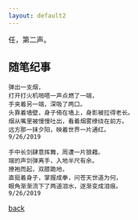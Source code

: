 ```yaml
---
layout: default2
---
```


任，第二声。

## 随笔纪事

```
弹出一支烟，
打开打火机啪嗒一声点燃了一端，
手夹着另一端，深吸了两口。
头靠着墙壁，身子倚在墙上，身影被拉得老长。
烟从嘴里被慢慢吐出，看着烟雾缭绕在前方。
远方那一抹夕阳，映着世界一片通红。
9/26/2019
```

```
手中长剑肆意挥舞，周遭一片狼藉。
端的声剑弹离手，入地半尺有余。
撩袍而起，双膝跪地，
直挺着身子，掌握成拳，问苍天世道为何，
眼角渐渐流下了两道泪水，逐渐变成泪痕。
9/26/2019
```




[back](./)
